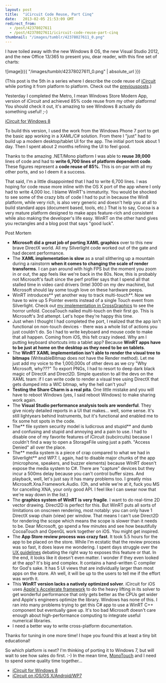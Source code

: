 ```yaml
---
layout: post
title:  "iCircuit Code Reuse, Part Cinq"
date:   2013-02-05 21:53:09 GMT
redirect_from:
  - /post/42378027611
  - /post/42378027611/icircuit-code-reuse-part-cinq
thumbnail: "/images/tumblr/42378027611_0.png"
---
```




I have toiled away with the new Windows 8 OS, the new Visual Studio 2012, and the new Office 13/365 to present you, dear reader, with this fine set of charts:

![image]({{ "/images/tumblr/42378027611_0.png" | absolute_url }})

(This post is the 5th in a series where I describe the code reuse of [iCircuit](http://icircuitapp.com) while porting it from platform to platform. Check out the [previous](http://praeclarum.org/post/15789866032/icircuit-code-reuse-part-trois)[posts](http://praeclarum.org/post/31799384896/icircuit-code-reuse-the-fourth-edition).)

Yesterday I completed the Metro, I mean Windows Store Modern App, version of iCircuit and achieved 85% code reuse from my other platforms! You should check it out, it's amazing to see Windows 8 actually do something useful! ;-)

[iCircuit for Windows 8](http://apps.microsoft.com/windows/en-US/app/icircuit/4041b312-408b-4bea-9c16-c49529230173)

To build this version, I used the work from the Windows Phone 7 port to get the basic app working in a XAML/C# solution. From there I "just" had to build up a modern desktop/tablet UI for the app. The initial port took about 1 day. Then I spent about 2 months refining the UI to feel good.

Thanks to the amazing .NET/Mono platform I was able to **reuse 39,000** lines of code and had to **write 6,700 lines of platform dependent code**. These figures represent a **code reuse of 85%**. This is on-par with all my other ports, and so I deem it a success.

That said, I'm a little disappointed that I had to write 6,700 lines. I was hoping for code reuse more inline with the OS X port of the app where I only had to write 4,000 loc. I blame WinRT's immaturity. You would be shocked to see some of the crazy bits of code I had to put in because the Win8 platform, while very rich, is also very generic and doesn't help you at all to build standard apps (document based, tools, etc.) That is to say, Cocoa is a very mature platform designed to make apps feature-rich and consistent while also making the developer's life easy. WinRT on the other hand gives you rectangles and a blog post that says "good luck".

Post Mortem

* **Microsoft did a great job of porting XAML graphics** over to this new brave DirectX world. All my Silverlight code worked out of the gate and had decent performance.
* The **XAML implementation is slow** as a snail slithering up a mountain during a rainstorm **when it comes to changing the scale of render transforms**. I can pan around with high FPS but the moment you zoom in or out, the app feels like we're back in the 80s. Now, this is probably not Microsoft's fault since the perf profiler says that I spend all that stalled time in video card drivers (Intel 3000 on my dev machine), but Microsoft should lay some tough love on these hardware peeps.
* WinRT introduces** yet another way to track multi-touch**. Now we have to wire up 5 Pointer events instead of a single Touch event from Silverlight. Check out [my implementation in CrossGraphics](https://github.com/praeclarum/CrossGraphics/blob/master/src/XamlCanvas.cs#L345) to see the horror unfold. CocoaTouch nailed multi-touch on their first go. This is Microsoft's 3rd attempt. Let's hope they're happy this time.
* Just when I thought I had completed the port, I realized that the app isn't functional on non-touch devices - there was a whole list of actions you just couldn't do. So I had to write keyboard and mouse code to make that all happen. Coming from iOS, this felt crazy indeed. Why am I putting keyboard shortcuts into a tablet app? Because **WinRT apps have to be just at home on the desktop as they need to be on tablets**.
* The **WinRT XAML implementation isn't able to render the visual tree to bitmaps** (WriteableBitmap does not have the Render method). Let me just add my voice to the 1,000,000s of other devs as we cry "Why Microsoft, why???" To export PNGs, I had to resort to deep dark black magic of DirectX and Direct2D. Simple question to all the devs on the XAML team: if I can write code to render a visual tree using DirectX that gets dumped into a WIC bitmap, why the hell can't you?
* **Testing the Share Charm is a real pita**. One little mistake and you will have to reboot Windows (yes, I said reboot Windows) to make sharing work again.
* The **Visual Studio performance analysis tools are wonderful**. They give nicely detailed reports in a UI that makes... well, some sense. It's still lightyears behind Instruments, but it's functional and enabled me to fix some hot spots in the code.
* The** file system security model is ludicrous and stupid** and dumb and confusing and stupid and annoying and a pain to use. I had to disable one of my favorite features of iCircuit (subcircuits) because I couldn't find a way to open a StorageFile using just a path. "Access Denied" all over the place.
* The** media system is a piece of crap compared to what we had in Silverlight** and WP7. I, again, had to disable major chunks of the app (microphone, speakers, and buzzer elements) because WInRT doesn't expose the media system to C#. There are "capture" devices but they incur a 500ms delay because you can't control buffer sizes. And playback, well, let's just say it has many problems too. I greatly miss Microsoft.Xna.Framework.Audio. (Oh, and while we're at it, fuck you MS for cancelling XNA, your only good API. I feel like I can swear now that we're way down in the list.)
* The **graphics system of WinRT is very fragile**. I want to do real-time 2D vector drawing. Direct2D is perfect for this. But WinRT puts all sorts of limitations on onscreen rendering, most notably: you can only have 1 DirectX swap chain (view) per window. That means I can't use Direct2D for rendering the scope which means the scope is slower than it needs to be. Dear Microsoft, go spend a few minutes and see how beautifully CocoaTouch and OpenGL work together on iOS. You might get inspired.
* The **App Store review process was crazy fast**. It took 5.5 hours for the app to be placed on the store. While I'm ecstatic that the review process was so fast, it does leave me wondering. I spent days struggle over the [UX guidelines](http://msdn.microsoft.com/en-us/library/windows/apps/hh465424) debating the right way to exposes this feature or that. In the end, it looks like it doesn't even matter. I wonder if they even looked at the app? It's big and complex. It contains a hand-written C compiler for God's sake. It has 5 UI views that are individually larger than most apps on the store. Ah well, it will be up to the users to tell me if the effort was worth it.
* This **WinRT version lacks a natively optimized solver**. iCircuit for iOS uses [Apple's Accelerate framework](http://developer.apple.com/library/ios/#documentation/Performance/Conceptual/vecLib/Reference/reference.html#//apple_ref/doc/uid/TP40002498) to do the heavy lifting in its solver to get wonderful performance that only gets better as the CPUs get wider and Apple's engineers optimize the library. Windows has none of this. I ran into many problems trying to get this C# app to use a WinRT C++ component but eventually gave up. It's too bad Microsoft doesn't care enough about high-performance computing to integrate useful numerical libraries.
* I need a better way to write cross-platform documentation.

Thanks for tuning in one more time! I hope you found this at least a tiny bit educational!

So which platform is next? I'm thinking of porting it to Windows 7, but will wait to see how sales do first. :-) In the mean time, [MonoTouch](http://xamarin.com/monotouch) and I need to spend some quality time together...

* [iCircuit for Windows 8](http://apps.microsoft.com/windows/en-US/app/icircuit/4041b312-408b-4bea-9c16-c49529230173)
* [iCircuit on iOS/OS X/Android/WP7](http://icircuitapp.com)
